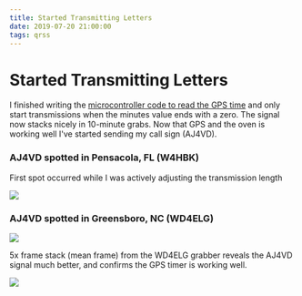 ```yaml
---
title: Started Transmitting Letters
date: 2019-07-20 21:00:00
tags: qrss
---
```


# Started Transmitting Letters

I finished writing the [microcontroller code to read the GPS time](https://github.com/swharden/QRSS-hardware/tree/master/builds/keyer) and only start transmissions when the minutes value ends with a zero. The signal now stacks nicely in 10-minute grabs. Now that GPS and the oven is working well I've started sending my call sign (AJ4VD).

### AJ4VD spotted in Pensacola, FL (W4HBK) 

First spot occurred while I was actively adjusting the transmission length

<div class="text-center img-border">

![](W4HBK-first-callsign.jpg)

</div>

### AJ4VD spotted in Greensboro, NC (WD4ELG)

<div class="text-center img-border">

![](WD4ELG-first-callsign.jpg)

</div>

5x frame stack (mean frame) from the WD4ELG grabber reveals the AJ4VD signal much better, and confirms the GPS timer is working well.


<div class="text-center img-border">

![](WD4ELG-5x-stack.jpg)

</div>